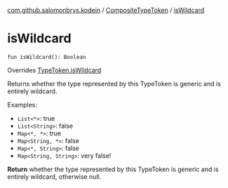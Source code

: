 [com.github.salomonbrys.kodein](../index.md) / [CompositeTypeToken](index.md) / [isWildcard](.)

# isWildcard

`fun isWildcard(): Boolean`

Overrides [TypeToken.isWildcard](../-type-token/is-wildcard.md)

Returns whether the type represented by this TypeToken is generic and is entirely wildcard.

Examples:

* `List<*>`: true
* `List<String>`: false
* `Map<*, *>`: true
* `Map<String, *>`: false
* `Map<*, String>`: false
* `Map<String, String>`: very false!

**Return**
whether the type represented by this TypeToken is generic and is entirely wildcard, otherwise null.

